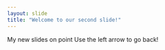 ```yaml
---
layout: slide
title: "Welcome to our second slide!"
---
```

My new slides on point
Use the left arrow to go back!
